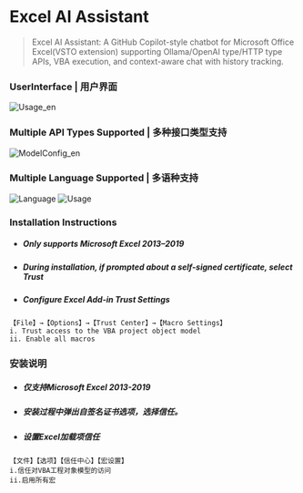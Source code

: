 # Excel AI Assistant
> Excel AI Assistant‌: A GitHub Copilot-style chatbot for Microsoft Office Excel(VSTO extension) supporting Ollama/OpenAI type/HTTP type APIs, VBA execution, and context-aware chat with history tracking.

### UserInterface | 用户界面
![Usage_en](https://github.com/user-attachments/assets/62ddb125-2545-4603-a331-a112037d5c12)
### Multiple API Types Supported | 多种接口类型支持
![ModelConfig_en](https://github.com/user-attachments/assets/cb16c91e-94da-44c9-8eb0-b0ccb0824247)
### Multiple Language Supported | 多语种支持
![Language](https://github.com/user-attachments/assets/26f54eda-90aa-438b-b5f3-5d22063a4207)
![Usage](https://github.com/user-attachments/assets/54c92064-9e30-4dc0-ad8a-ed59f4a9f906)

### Installation Instructions
-  ##### Only supports ‌Microsoft Excel 2013–2019
-  ##### During installation, if prompted about a self-signed certificate, select ‌Trust‌
-  ##### Configure Excel Add-in Trust Settings
``` Set
【File】→【Options】→【Trust Center】→【Macro Settings】  
i. Trust access to the VBA project object model  
ii. Enable all macros  
```

### 安装说明
-  ##### 仅支持Microsoft Excel 2013-2019
-  ##### 安装过程中弹出自签名证书选项，选择信任。
-  ##### 设置Excel加载项信任
``` Set
【文件】【选项】【信任中心】【宏设置】
i.信任对VBA工程对象模型的访问
ii.启用所有宏
```

